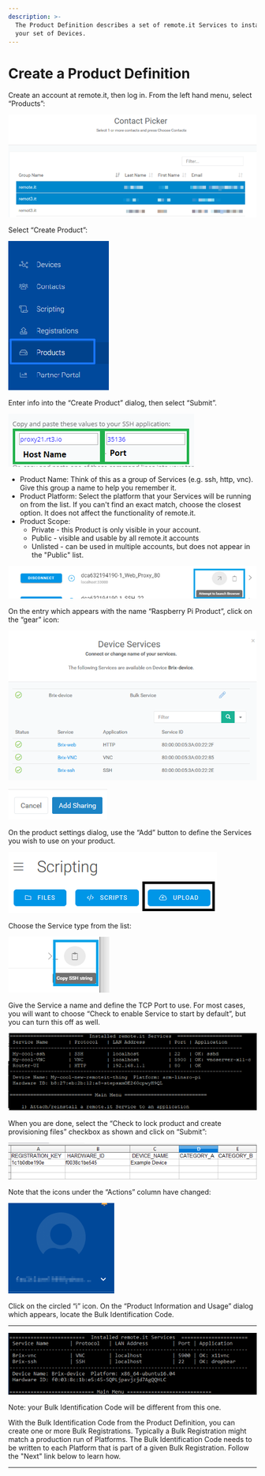 ```yaml
---
description: >-
  The Product Definition describes a set of remote.it Services to install on
  your set of Devices.
---
```


# Create a Product Definition

Create an account at remote.it, then log in.  From the left hand menu, select “Products”:

![](../../.gitbook/assets/image%20%28100%29.png)

Select “Create Product”:

![](../../.gitbook/assets/image%20%2874%29.png)

Enter info into the “Create Product” dialog, then select “Submit”.

![](../../.gitbook/assets/image%20%28150%29.png)

* Product Name: Think of this as a group of Services \(e.g. ssh, http, vnc\).  Give this group a name to help you remember it.
* Product Platform: Select the platform that your Services will be running on from the list.  If you can't find an exact match, choose the closest option.  It does not affect the functionality of remote.it.
* Product Scope: 
  * Private - this Product is only visible in your account.
  * Public - visible and usable by all remote.it accounts
  * Unlisted - can be used in multiple accounts, but does not appear in the "Public" list.

![](../../.gitbook/assets/image%20%28423%29.png)

On the entry which appears with the name “Raspberry Pi Product”, click on the “gear” icon:

![](../../.gitbook/assets/image%20%2872%29.png)

![](../../.gitbook/assets/image%20%28273%29.png)

On the product settings dialog, use the “Add” button to define the Services you wish to use on your product.  

![](../../.gitbook/assets/image%20%28334%29.png)

Choose the Service type from the list:

![](../../.gitbook/assets/image%20%28400%29.png)

Give the Service a name and define the TCP Port to use.  For most cases, you will want to choose “Check to enable Service to start by default”, but you can turn this off as well.

![](../../.gitbook/assets/image%20%28421%29.png)

When you are done, select the “Check to lock product and create provisioning files” checkbox as shown and click on “Submit”:

![](../../.gitbook/assets/image%20%28317%29.png)

Note that the icons under the “Actions” column have changed:

![](../../.gitbook/assets/image%20%28459%29.png)

Click on the circled “i” icon.  On the “Product Information and Usage” dialog which appears, locate the Bulk Identification Code.  
****

![](../../.gitbook/assets/image%20%28323%29.png)

Note: your Bulk Identification Code will be different from this one.  

With the Bulk Identification Code from the Product Definition, you can create one or more Bulk Registrations.  Typically a Bulk Registration might match a production run of Platforms.  The Bulk Identification Code needs to be written to each Platform that is part of a given Bulk Registration.  Follow the "Next" link below to learn how.  
****

